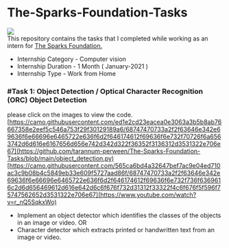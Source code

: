 # The-Sparks-Foundation-Tasks                                                
 ![](https://camo.githubusercontent.com/d61800e0293a2d29f1b65dd9284c0bc60d89fb98eca567ccfc9c34fd5d620119/68747470733a2f2f7777772e746865737061726b73666f756e646174696f6e73696e6761706f72652e6f72672f696d616765732f6c6f676f5f736d616c6c2e706e67)                                                                                                                                    
This repository contains the tasks that I completed while working as an intern for [The Sparks Foundation.](https://www.thesparksfoundationsingapore.org/)

- Internship Category - Computer vision
- Internship Duration - 1 Month ( January-2021 )
- Internship Type - Work from Home


### #Task 1: Object Detection / Optical Character Recognition (ORC) Object Detection
   please click on the images to view the code.                   [https://camo.githubusercontent.com/ed1e2cd23eacea0e3063a3b5b8ab76667358e2eef5c546a753f29f30129189a6/68747470733a2f2f63646e342e69636f6e66696e6465722e636f6d2f646174612f69636f6e732f70726f6a6563742d6d616e6167656d656e742d342d322f36352f3136312d3531322e706e67](https://github.com/tarannum-perween/The-Sparks-Foundation-Tasks/blob/main/object_detection.py)     [https://camo.githubusercontent.com/565ca6bd4a32647bef7ac9e04ed710ac3c9b08b4c5849eb33e609f5727aad86f/68747470733a2f2f63646e342e69636f6e66696e6465722e636f6d2f646174612f69636f6e732f736f6369616c2d6d656469612d616e642d6c6f676f732d31312f33322f4c6f676f5f596f75747562652d3531322e706e67](https://www.youtube.com/watch?v=r_nQ5SqkxWo)                                                                         
  
- Implement an object detector which identifies the classes of the objects in
an image or video. OR
- Character detector which extracts printed or handwritten text from an
image or video.




